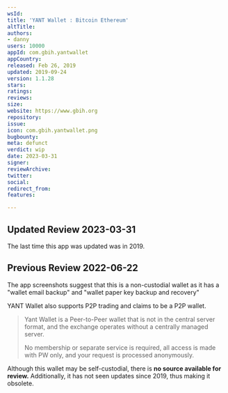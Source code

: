 ```yaml
---
wsId: 
title: 'YANT Wallet : Bitcoin Ethereum'
altTitle: 
authors:
- danny 
users: 10000
appId: com.gbih.yantwallet
appCountry: 
released: Feb 26, 2019
updated: 2019-09-24
version: 1.1.28
stars: 
ratings: 
reviews: 
size: 
website: https://www.gbih.org
repository: 
issue: 
icon: com.gbih.yantwallet.png
bugbounty: 
meta: defunct
verdict: wip
date: 2023-03-31
signer: 
reviewArchive: 
twitter: 
social: 
redirect_from: 
features: 

---
```



## Updated Review 2023-03-31 

The last time this app was updated was in 2019.

## Previous Review 2022-06-22

The app screenshots suggest that this is a non-custodial wallet as it has a "wallet email backup" and "wallet paper key backup and recovery"

YANT Wallet also supports P2P trading and claims to be a P2P wallet.

> Yant Wallet is a Peer-to-Peer wallet that is not in the central server format, and the exchange operates without a centrally managed server.
>
> No membership or separate service is required, all access is made with PW only, and your request is processed anonymously.

Although this wallet may be self-custodial, there is **no source available for review.** Additionally, it has not seen updates since 2019, thus making it obsolete.

